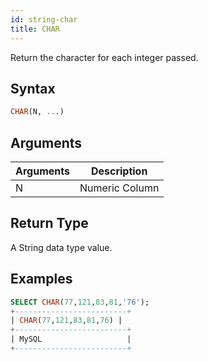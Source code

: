 ```yaml
---
id: string-char
title: CHAR
---
```


Return the character for each integer passed.

## Syntax

```sql
CHAR(N, ...)
```

## Arguments

| Arguments | Description    |
|-----------|----------------|
| N         | Numeric Column |

## Return Type

A String data type value.

## Examples

```sql
SELECT CHAR(77,121,83,81,'76');
+-------------------------+
| CHAR(77,121,83,81,76) |
+-------------------------+
| MySQL                   |
+-------------------------+
```
